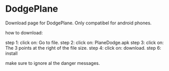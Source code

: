 # DodgePlane
Download page for DodgePlane.
Only compatibel for android phones.

how to download: 

step 1: click on: Go to file.
step 2: click on: PlaneDodge.apk
step 3: click on: The 3 points at the right of the file size.
step 4: click on: download.
step 6: install

make sure to ignore al the danger messages.

